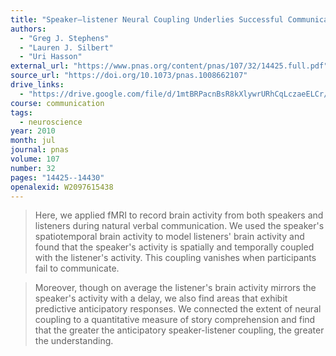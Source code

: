 ```yaml
---
title: "Speaker–listener Neural Coupling Underlies Successful Communication"
authors:
  - "Greg J. Stephens"
  - "Lauren J. Silbert"
  - "Uri Hasson"
external_url: "https://www.pnas.org/content/pnas/107/32/14425.full.pdf"
source_url: "https://doi.org/10.1073/pnas.1008662107"
drive_links:
  - "https://drive.google.com/file/d/1mtBRPacnBsR8kXlywrURhCqLczaeELCr/view?usp=drivesdk"
course: communication
tags:
  - neuroscience
year: 2010
month: jul
journal: pnas
volume: 107
number: 32
pages: "14425--14430"
openalexid: W2097615438
---
```


> Here, we applied fMRI to record brain activity from both speakers and listeners during natural verbal communication.
> We used the speaker's spatiotemporal brain activity to model listeners' brain activity and found that the speaker's activity is spatially and temporally coupled with the listener's activity.
> This coupling vanishes when participants fail to communicate.

> Moreover, though on average the listener's brain activity mirrors the speaker's activity with a delay, we also find areas that exhibit predictive anticipatory responses.
> We connected the extent of neural coupling to a quantitative measure of story comprehension and find that the greater the anticipatory speaker-listener coupling, the greater the understanding.
